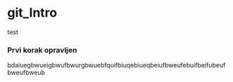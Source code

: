 # git_Intro

test 
### Prvi korak opravljen
bdaiuegbwueigbwufbwurgbwuebfquifbiuqebiueqbeiufbweufebuifbeifubeufbweufbweub
